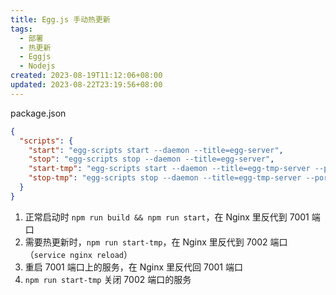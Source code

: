 ```yaml
---
title: Egg.js 手动热更新
tags:
  - 部署
  - 热更新
  - Eggjs
  - Nodejs
created: 2023-08-19T11:12:06+08:00
updated: 2023-08-22T23:19:56+08:00
---
```


package.json

```json
{
  "scripts": {
    "start": "egg-scripts start --daemon --title=egg-server",
    "stop": "egg-scripts stop --daemon --title=egg-server",
    "start-tmp": "egg-scripts start --daemon --title=egg-tmp-server --port=7002",
    "stop-tmp": "egg-scripts stop --daemon --title=egg-tmp-server --port=7002"
  }
}
```

1. 正常启动时 `npm run build && npm run start`，在 Nginx 里反代到 7001 端口
2. 需要热更新时，`npm run start-tmp`，在 Nginx 里反代到 7002 端口（`service nginx reload`）
3. 重启 7001 端口上的服务，在 Nginx 里反代回 7001 端口
4. `npm run start-tmp` 关闭 7002 端口的服务
